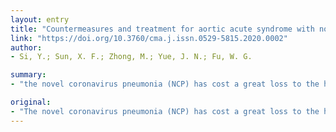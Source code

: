 ```yaml
---
layout: entry
title: "Countermeasures and treatment for aortic acute syndrome with novel coronavirus pneumonia"
link: "https://doi.org/10.3760/cma.j.issn.0529-5815.2020.0002"
author:
- Si, Y.; Sun, X. F.; Zhong, M.; Yue, J. N.; Fu, W. G.

summary:
- "the novel coronavirus pneumonia (NCP) has cost a great loss to the health and economic property of Chines people. Rapid diagnosis of concomitant NCP, safe and effective transportation, implementation of the interventional procedure, protection of vascular surgical team and postoperative management and follow-up of such patients have become urgent problems for us. It also hopes to inspire the national vascular surgeons to manage critical emergencies in vascular surgery and even routine vascular diseases with NCP as a final point to limit the severe aortic syndrome is a novel, the coron. a loss to. the health."

original:
- "The novel coronavirus pneumonia (NCP) has cost a great loss to the health and economic property of Chines people. Under such a special circumstance, how to deal with such patients with acute aortic syndrome has become a serious challenge. Rapid diagnosis of concomitant NCP, safe and effective transportation, implementation of the interventional procedure, protection of vascular surgical team and postoperative management and follow-up of such patients have become urgent problems for us. Combined with the latest novel government documents, the literature and the experiences from Wuhan, we answered the above questions briefly and plainly. It also hopes to inspire the national vascular surgeons to manage critical emergencies in vascular surgery and even routine vascular diseases with NCP, as a final point to limit the severe epidemic situation, and minimize the damage of NCP."
---
```


